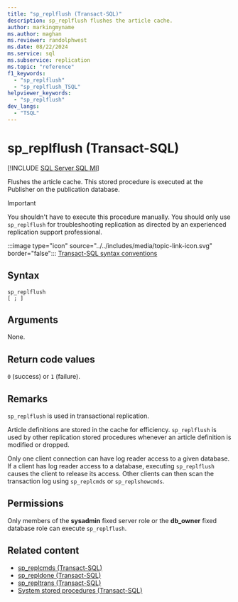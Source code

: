 ```yaml
---
title: "sp_replflush (Transact-SQL)"
description: sp_replflush flushes the article cache.
author: markingmyname
ms.author: maghan
ms.reviewer: randolphwest
ms.date: 08/22/2024
ms.service: sql
ms.subservice: replication
ms.topic: "reference"
f1_keywords:
  - "sp_replflush"
  - "sp_replflush_TSQL"
helpviewer_keywords:
  - "sp_replflush"
dev_langs:
  - "TSQL"
---
```

# sp_replflush (Transact-SQL)

[!INCLUDE [SQL Server SQL MI](../../includes/applies-to-version/sql-asdbmi.md)]

Flushes the article cache. This stored procedure is executed at the Publisher on the publication database.

> [!IMPORTANT]  
> You shouldn't have to execute this procedure manually. You should only use `sp_replflush` for troubleshooting replication as directed by an experienced replication support professional.

:::image type="icon" source="../../includes/media/topic-link-icon.svg" border="false"::: [Transact-SQL syntax conventions](../../t-sql/language-elements/transact-sql-syntax-conventions-transact-sql.md)

## Syntax

```syntaxsql
sp_replflush
[ ; ]
```

## Arguments

None.

## Return code values

`0` (success) or `1` (failure).

## Remarks

`sp_replflush` is used in transactional replication.

Article definitions are stored in the cache for efficiency. `sp_replflush` is used by other replication stored procedures whenever an article definition is modified or dropped.

Only one client connection can have log reader access to a given database. If a client has log reader access to a database, executing `sp_replflush` causes the client to release its access. Other clients can then scan the transaction log using `sp_replcmds` or `sp_replshowcmds`.

## Permissions

Only members of the **sysadmin** fixed server role or the **db_owner** fixed database role can execute `sp_replflush`.

## Related content

- [sp_replcmds (Transact-SQL)](sp-replcmds-transact-sql.md)
- [sp_repldone (Transact-SQL)](sp-repldone-transact-sql.md)
- [sp_repltrans (Transact-SQL)](sp-repltrans-transact-sql.md)
- [System stored procedures (Transact-SQL)](system-stored-procedures-transact-sql.md)
